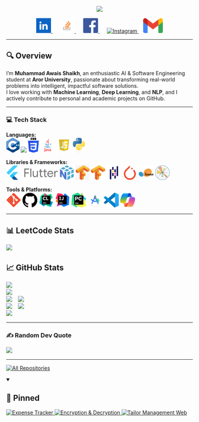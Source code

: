 <p align="center">
    <img src="https://readme-typing-svg.demolab.com/?lines=Hi%20there,%20I'm%20MUHAMMAD%20AWAIS%&font=Fira%20Code&center=true&width=440&height=45&vCenter=true&pause=1000&size=30" />
</p>

<p align="center">
    <a href="https://www.linkedin.com/in/muhammad-awais-915119348/">
        <img src="assets/linkedIn.png" height="40" alt="LinkedIn">
    </a>&nbsp;&nbsp;&nbsp;&nbsp;
    <a href="https://stackoverflow.com/users/28321774/awais-shaikh">
        <img src="assets/stackoverflow.png" height="40" alt="Stack Overflow">
    </a>&nbsp;&nbsp;&nbsp;&nbsp;
    <a href="https://facebook.com/Awais Shaikh">
        <img src="assets/facebook.png" height="40" alt="Facebook">
    </a>&nbsp;&nbsp;&nbsp;&nbsp;
    <a href="https://instagram.com/shaikhawais33358">
        <img src="assets/instagram.png" height="40" alt="Instagram">
    </a>&nbsp;&nbsp;
    <a href="mailto:shaikhawais33358@gmail.com">
        <img src="assets/gmail.png" height="40" alt="Gmail">
    </a>
</p>

---

## 🔍 Overview
I’m **Muhammad Awais Shaikh**, an enthusiastic AI & Software Engineering student at **Aror University**, passionate about transforming real-world problems into intelligent, impactful software solutions.  
I love working with **Machine Learning**, **Deep Learning**, and **NLP**, and I actively contribute to personal and academic projects on GitHub.

---

### 💻 Tech Stack  
**Languages:**  
<img src="assets/c++.png" height="40"/> <img src="assets/html.png" height="40"/> <img src="assets/css.png" height="40"/> <img src="assets/java.png" height="40"/> <img src="assets/javascript.png" height="40"/> <img src="assets/python.png" height="40"/>  

**Libraries & Frameworks:**  
<img src="assets/flutter.png" height="40"/> <img src="assets/numpy.png" height="40"/> <img src="assets/keras.png" height="40"/> <img src="assets/tensorflow.png" height="40"/> <img src="assets/pandas.png" height="40"/> <img src="assets/pytorch.png" height="40"/> <img src="assets/scikit-learn.png" height="40"/> <img src="assets/matplotlib.png" height="40"/>  

**Tools & Platforms:**  
<img src="assets/git.png" height="40"/> <img src="assets/githubicon.png" height="40"/> <img src="assets/CLion.png" height="40"/> <img src="assets/IntelliJIDEA.png" height="40"/> <img src="assets/PyCharm.png" height="40"/> <img src="assets/androidstudio.png" height="40"/> <img src="assets/vsCode.png" height="40"/> <img src="assets/copilot.png" height="40"/>  

---

## 📊 LeetCode Stats
<a href="https://leetcode.com/u/Awais_123/">
    <img src="https://leetcard.jacoblin.cool/Awais_123?theme=unicorn&ext=heatmap">
</a>

## 📈 GitHub Stats
<img src="https://github-profile-summary-cards.vercel.app/api/cards/stats?username=F23ARI42&theme=omni"><br>
<img src="https://github-readme-streak-stats.herokuapp.com/?user=F23ARI42&theme=omni&hide_border=false"><br>
<img src="https://github-readme-stats.vercel.app/api/top-langs/?username=F23ARI42&theme=omni&hide_border=false&layout=compact">&nbsp;&nbsp;&nbsp;
<img src="https://github-profile-summary-cards.vercel.app/api/cards/repos-per-language?username=F23ARI42&theme=omni"><br>
<img src="https://github-profile-summary-cards.vercel.app/api/cards/most-commit-language?username=F23ARI42&theme=omni">&nbsp;&nbsp;&nbsp;
<img src="https://github-profile-summary-cards.vercel.app/api/cards/productive-time?username=F23ARI42&theme=omni&utcOffset=+5"><br>
<img src="https://github-profile-summary-cards.vercel.app/api/cards/profile-details?username=F23ARI42&theme=omni">

---

### ✍️ Random Dev Quote
<img src="https://quotes-github-readme.vercel.app/api?type=vertical&quoteColor=ff79c6&authorColor=d8d8dd&backgroundColor=191622&symbolColor=e8df7a">

---
  <p align="left">
    <a href="https://github.com/F23ARI42?tab=repositories&type=fork">
      <img alt="All Repositories" title="All Repositories" src="https://custom-icon-badges.demolab.com/badge/-Click%20Here%20For%20All%20My%20Forks-1F222E?style=for-the-badge&logoColor=white&logo=fork"/>
    </a>
  </p>
</details>

<details open>
  <summary><h2>📌 Pinned</h2></summary>
  <a href="https://github.com/F23ARI42/Expense-Tracker-Flutter">
    <img width="278" src="https://github-readme-stats.vercel.app/api/pin/?username=F23ARI42&repo=Expense-Tracker-Flutter&theme=omni" alt="Expense Tracker">
  </a>
  <a href="https://github.com/F23ARI42/Encryption-And-Description-using-Flask">
    <img width="278" src="https://github-readme-stats.vercel.app/api/pin/?username=F23ARI42&repo=Encryption-Description&theme=omni" alt="Encryption & Decryption">
  </a>
  <a href="https://github.com/F23ARI42/TailorManagementWeb">
    <img width="278" src="https://github-readme-stats.vercel.app/api/pin/?username=F23ARI42&repo=TailorManagementWeb&theme=omni" alt="Tailor Management Web">
  </a>
</details>
